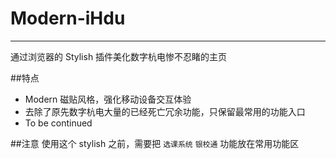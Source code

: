 # Modern-iHdu
---
通过浏览器的 Stylish 插件美化数字杭电惨不忍睹的主页

##特点
- Modern 磁贴风格，强化移动设备交互体验
- 去除了原先数字杭电大量的已经死亡冗余功能，只保留最常用的功能入口
- To be continued

##注意
使用这个 stylish 之前，需要把 `选课系统` `银校通` 功能放在常用功能区
